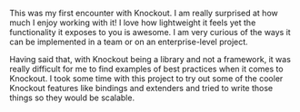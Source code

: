 This was my first encounter with Knockout. I am really surprised at how much I enjoy working with it! I love how lightweight it feels yet the functionality it exposes to you is awesome. I am very curious of the ways it can be implemented in a team or on an enterprise-level project.

Having said that, with Knockout being a library and not a framework, it was really difficult for me to find examples of best practices when it comes to Knockout. I took some time with this project to try out some of the cooler Knockout features like bindings and extenders and tried to write those things so they would be scalable.
